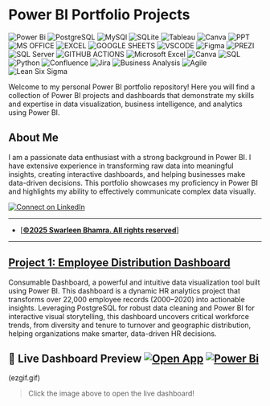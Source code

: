 # Power BI Portfolio Projects
![Power Bi](https://img.shields.io/badge/power_bi-F2C811?style=for-the-badge&logo=powerbi&logoColor=black)
![PostgreSQL](https://img.shields.io/badge/PostgreSQL-316192?style=for-the-badge&logo=postgresql&logoColor=white)
![MySQl](https://img.shields.io/badge/MySQL-00000F?style=for-the-badge&logo=mysql&logoColor=white)
![SQLite](https://img.shields.io/badge/SQLite-07405E?style=for-the-badge&logo=sqlite&logoColor=white)
![Tableau](https://img.shields.io/badge/Tableau-E97627?style=for-the-badge&logo=Tableau&logoColor=white)
![Canva](https://img.shields.io/badge/Canva-%2300C4CC.svg?style=for-the-badge&logo=Canva&logoColor=white)
![PPT](https://img.shields.io/badge/Microsoft_PowerPoint-B7472A?style=for-the-badge&logo=microsoft-powerpoint&logoColor=white)
![MS OFFICE](https://img.shields.io/badge/Microsoft_Office-D83B01?style=for-the-badge&logo=microsoft-office&logoColor=white)
![EXCEL](https://img.shields.io/badge/Microsoft_Excel-217346?style=for-the-badge&logo=microsoft-excel&logoColor=white)
![GOOGLE SHEETS](https://img.shields.io/badge/Google%20Sheets-34A853?style=for-the-badge&logo=google-sheets&logoColor=white)
![VSCODE](https://img.shields.io/badge/VSCode-0078D4?style=for-the-badge&logo=visual%20studio%20code&logoColor=white)
![Figma](https://img.shields.io/badge/Figma-F24E1E?style=for-the-badge&logo=figma&logoColor=white)
![PREZI](https://img.shields.io/badge/Prezi-3181FF?style=for-the-badge&logo=prezi&logoColor=white)
![SQL Server](https://img.shields.io/badge/Microsoft_SQL_Server-CC2927?style=for-the-badge&logo=microsoft-sql-server&logoColor=white)
![GITHUB ACTIONS](https://img.shields.io/badge/Github%20Actions-282a2e?style=for-the-badge&logo=githubactions&logoColor=367cfe)
![Microsoft Excel](https://img.shields.io/badge/Microsoft_Excel-217346?style=for-the-badge&logo=microsoft-excel&logoColor=white)
![Canva](https://img.shields.io/badge/Canva-%2300C4CC.svg?style=for-the-badge&logo=Canva&logoColor=white)
![SQL](https://img.shields.io/badge/SQL-%2307405e.svg?style=for-the-badge&logo=sql&logoColor=white)
![Python](https://img.shields.io/badge/Python-3776AB?style=for-the-badge&logo=python&logoColor=white)
![Confluence](https://img.shields.io/badge/Confluence-172B4D?style=for-the-badge&logo=confluence&logoColor=white)
![Jira](https://img.shields.io/badge/Jira-0052CC?style=for-the-badge&logo=jira&logoColor=white)
![Business Analysis](https://img.shields.io/badge/Business%20Analysis-Informational?style=for-the-badge&logo=datadog&logoColor=white)
![Agile](https://img.shields.io/badge/Agile-%23FF6F00?style=for-the-badge&logo=agile&logoColor=white)
![Lean Six Sigma](https://img.shields.io/badge/Lean%20Six%20Sigma-007CBA?style=for-the-badge)


Welcome to my personal Power BI portfolio repository! Here you will find a collection of Power BI projects and dashboards that demonstrate my skills and expertise in data visualization, business intelligence, and analytics using Power BI.

## About Me
I am a passionate data enthusiast with a strong background in Power BI. I have extensive experience in transforming raw data into meaningful insights, creating interactive dashboards, and helping businesses make data-driven decisions. This portfolio showcases my proficiency in Power BI and highlights my ability to effectively communicate complex data visually. 

[![Connect on LinkedIn](https://img.shields.io/badge/Connect-LinkedIn-blue?logo=linkedin&logoColor=white)](https://www.linkedin.com/in/swarleenbhamra/)

---
- [<ins><b>©2025 Swarleen Bhamra. All rights reserved</b></ins>]
---
## [Project 1: Employee Distribution Dashboard](https://github.com/Swarleen/Employee-Distrbution)

Consumable Dashboard, a powerful and intuitive data visualization tool built using Power BI. This dashboard is a dynamic HR analytics project that transforms over 22,000 employee records (2000–2020) into actionable insights. Leveraging PostgreSQL for robust data cleaning and Power BI for interactive visual storytelling, this dashboard uncovers critical workforce trends, from diversity and tenure to turnover and geographic distribution, helping organizations make smarter, data-driven HR decisions.

## 🚀 Live Dashboard Preview [![Open App](https://img.shields.io/badge/Open%20App-Streamlit-orange?logo=streamlit)](https://emp-demo-distt.streamlit.app/?embed_options=light_theme,show_colored_line,show_padding) [![Power Bi](https://img.shields.io/badge/power_bi-F2C811?style=for-the-badge&logo=powerbi&logoColor=black)](https://app.powerbi.com/view?r=eyJrIjoiNDFlZGE5NmQtMzIyYy00NzYxLTkwZTktNjBlNTlkMTQ2NjAyIiwidCI6ImY2YmI1MjU3LTE1ZTEtNGUxYi1iY2U0LTNjNTVmMjEyNjU3MSJ9)

(ezgif.gif) 

> Click the image above to open the live dashboard!



